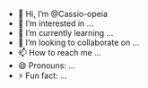 - 👋 Hi, I’m @Cassio-opeia
- 👀 I’m interested in ...
- 🌱 I’m currently learning ...
- 💞️ I’m looking to collaborate on ...
- 📫 How to reach me ...
- 😄 Pronouns: ...
- ⚡ Fun fact: ...

<!---
Cassio-opeia/Cassio-opeia is a ✨ special ✨ repository because its `README.md` (this file) appears on your GitHub profile.
You can click the Preview link to take a look at your changes.
--->
